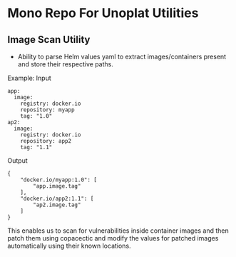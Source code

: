 # Mono Repo For Unoplat Utilities

## Image Scan Utility

- Ability to parse Helm values yaml to extract images/containers present and store their respective paths.

Example:
Input
```
app:
  image:
    registry: docker.io
    repository: myapp
    tag: "1.0"
ap2:
  image:
    registry: docker.io
    repository: app2
    tag: "1.1"
```
Output
```
{
    "docker.io/myapp:1.0": [
        "app.image.tag"
    ],
    "docker.io/app2:1.1": [
        "ap2.image.tag"
    ]
}
```

This enables us to scan for vulnerabilities inside container images and then patch them using copacectic and modify the values for patched images automatically using their known locations.
